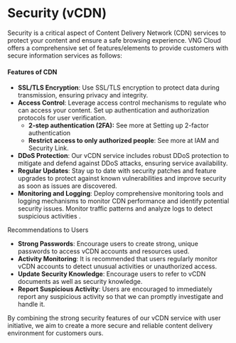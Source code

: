 # Security (vCDN)

Security is a critical aspect of Content Delivery Network (CDN) services to protect your content and ensure a safe browsing experience. VNG Cloud offers a comprehensive set of features/elements to provide customers with secure information services as follows:

#### Features of CDN <a href="#security-vcdn-cactinhnangcuacdn" id="security-vcdn-cactinhnangcuacdn"></a>

* **SSL/TLS Encryption**: Use SSL/TLS encryption to protect data during transmission, ensuring privacy and integrity.&#x20;
* **Access Control**: Leverage access control mechanisms to regulate who can access your content. Set up authentication and authorization protocols for user verification.&#x20;
  * **2-step authentication (2FA):** See more at Setting up 2-factor authentication&#x20;
  * **Restrict access to only authorized people**: See more at IAM and Security Link.&#x20;
* **DDoS Protection**: Our vCDN service includes robust DDoS protection to mitigate and defend against DDoS attacks, ensuring service availability.&#x20;
* **Regular Updates**: Stay up to date with security patches and feature upgrades to protect against known vulnerabilities and improve security as soon as issues are discovered.&#x20;
* **Monitoring and Logging**: Deploy comprehensive monitoring tools and logging mechanisms to monitor CDN performance and identify potential security issues. Monitor traffic patterns and analyze logs to detect suspicious activities .

Recommendations to Users&#x20;

* **Strong Passwords**: Encourage users to create strong, unique passwords to access vCDN accounts and resources used.&#x20;
* **Activity Monitoring**: It is recommended that users regularly monitor vCDN accounts to detect unusual activities or unauthorized access.&#x20;
* **Update Security Knowledge**: Encourage users to refer to vCDN documents as well as security knowledge.&#x20;
* **Report Suspicious Activity**: Users are encouraged to immediately report any suspicious activity so that we can promptly investigate and handle it.&#x20;

By combining the strong security features of our vCDN service with user initiative, we aim to create a more secure and reliable content delivery environment for customers ours.

